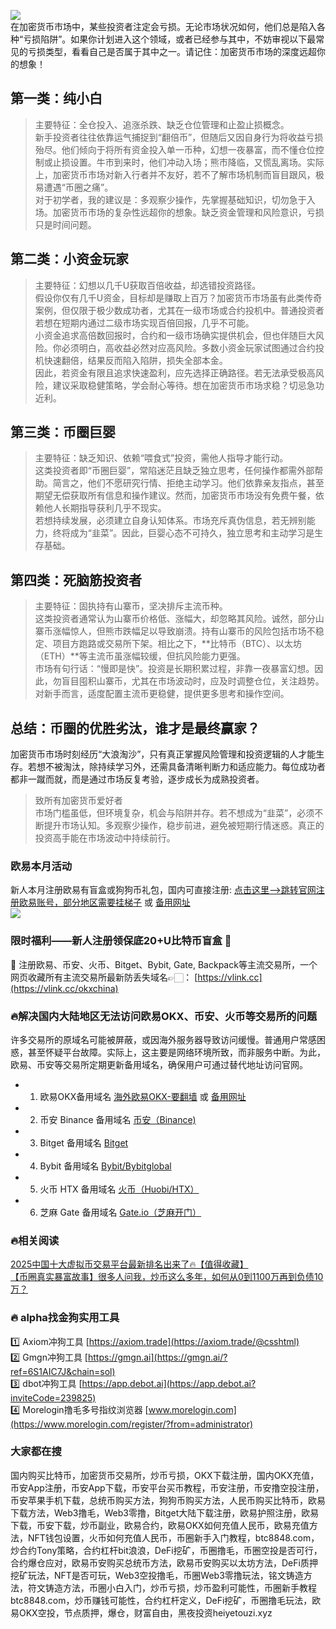 ![](https://ac63e02.webp.li/biquanchaobirongyikui001.png)  
在加密货币市场中，某些投资者注定会亏损。无论市场状况如何，他们总是陷入各种“亏损陷阱”。如果你计划进入这个领域，或者已经参与其中，不妨审视以下最常见的亏损类型，看看自己是否属于其中之一。请记住：加密货币市场的深度远超你的想象！

## 第一类：纯小白  
>主要特征：全仓投入、追涨杀跌、缺乏仓位管理和止盈止损概念。  
新手投资者往往依靠运气捕捉到“翻倍币”，但随后又因自身行为将收益亏损殆尽。他们倾向于将所有资金投入单一币种，幻想一夜暴富，而不懂仓位控制或止损设置。牛市到来时，他们冲动入场；熊市降临，又慌乱离场。实际上，加密货币市场对新入行者并不友好，若不了解市场机制而盲目跟风，极易遭遇“币圈之痛”。  
对于初学者，我的建议是：多观察少操作，先掌握基础知识，切勿急于入场。加密货币市场的复杂性远超你的想象。缺乏资金管理和风险意识，亏损只是时间问题。

## 第二类：小资金玩家  
>主要特征：幻想以几千U获取百倍收益，却选错投资路径。  
假设你仅有几千U资金，目标却是赚取上百万？加密货币市场虽有此类传奇案例，但仅限于极少数成功者，尤其在一级市场或合约投机中。普通投资者若想在短期内通过二级市场实现百倍回报，几乎不可能。  
小资金追求高倍数回报时，合约和一级市场确实提供机会，但也伴随巨大风险。你必须明白，高收益必然对应高风险。多数小资金玩家试图通过合约投机快速翻倍，结果反而陷入陷阱，损失全部本金。  
因此，若资金有限且追求快速盈利，应先选择正确路径。若无法承受极高风险，建议采取稳健策略，学会耐心等待。想在加密货币市场求稳？切忌急功近利。

## 第三类：币圈巨婴  
>主要特征：缺乏知识、依赖“喂食式”投资，需他人指导才能行动。  
这类投资者即“币圈巨婴”，常陷迷茫且缺乏独立思考，任何操作都需外部帮助。简言之，他们不愿研究行情、拒绝主动学习。他们依靠亲友指点，甚至期望无偿获取所有信息和操作建议。然而，加密货币市场没有免费午餐，依赖他人长期指导获利几乎不现实。  
若想持续发展，必须建立自身认知体系。市场充斥真伪信息，若无辨别能力，终将成为“韭菜”。因此，巨婴心态不可持久，独立思考和主动学习是生存基础。

## 第四类：死脑筋投资者  
>主要特征：固执持有山寨币，坚决排斥主流币种。  
这类投资者通常认为山寨币价格低、涨幅大，却忽略其风险。诚然，部分山寨币涨幅惊人，但熊市跌幅足以导致崩溃。持有山寨币的风险包括市场不稳定、项目方跑路或交易所下架。相比之下，**比特币（BTC）、以太坊（ETH）**等主流币虽涨幅较缓，但抗风险能力更强。  
市场有句行话：“慢即是快”。投资是长期积累过程，非靠一夜暴富幻想。因此，勿盲目囤积山寨币，尤其在市场波动时，应及时调整仓位，关注趋势。对新手而言，适度配置主流币更稳健，提供更多思考和操作空间。

## 总结：币圈的优胜劣汰，谁才是最终赢家？  
加密货币市场时刻经历“大浪淘沙”，只有真正掌握风险管理和投资逻辑的人才能生存。若想不被淘汰，除持续学习外，还需具备清晰判断力和适应能力。每位成功者都非一蹴而就，而是通过市场反复考验，逐步成长为成熟投资者。  
>致所有加密货币爱好者  
市场门槛虽低，但环境复杂，机会与陷阱并存。若不想成为“韭菜”，必须不断提升市场认知。多观察少操作，稳步前进，避免被短期行情迷惑。真正的投资高手能在市场波动中持续前行。

### 欧易本月活动  
新人本月注册欧易有盲盒或狗狗币礼包，国内可直接注册: [点击这里–>跳转官网注册欧易账号，部分地区需要挂梯子](https://www.okx.com/join/76527935) 或 [备用网址](https://www.oucnyi.net/zh-hans/join/76527935)  
[![](https://fe095ec.webp.li/top-10-exchanges-001.jpg)](https://www.oucnyi.net/zh-hans/join/76527935)

### 限时福利——新人注册领保底20+U比特币盲盒 🎁  
🎁 注册欧易、币安、火币、Bitget、Bybit, Gate, Backpack等主流交易所，一个网页收藏所有主流交易所最新防丢失域名👉🏻： [https://vlink.cc](https://vlink.cc/okxchina)

### 🔥解决国内大陆地区无法访问欧易OKX、币安、火币等交易所的问题  
许多交易所的原域名可能被屏蔽，或因海外服务器导致访问缓慢。普通用户常感困惑，甚至怀疑平台故障。实际上，这主要是网络环境所致，而非服务中断。为此，欧易、币安等交易所定期更新备用域名，确保用户可通过替代地址访问官网。  
- 1. 欧易OKX备用域名 [海外欧易OKX-要翻墙](https://www.okx.com/join/76527935) 或 [备用网址](https://www.oucnyi.net/zh-hans/join/76527935)  
- 2. 币安 Binance 备用域名 [币安（Binance)](https://accounts.binance.com/zh-CN/register?ref=36457687)  
- 3. Bitget 备用域名 [Bitget](https://www.bitget.com/zh-CN/referral/register?from=referral&clacCode=VRNEYUTR)  
- 4. Bybit 备用域名 [Bybit/Bybitglobal](https://www.bybitglobal.com/zh-MY/invite/?ref=VMKORMM)  
- 5. 火币 HTX 备用域名 [火币（Huobi/HTX）](https://www.htx.com/invite/zh-cn/1f?invite_code=whf45223)  
- 6. 芝麻 Gate 备用域名 [Gate.io（芝麻开门）](https://www.gate.io/zh/signup?ref_type=103&ref=A1ERAQ)

### 🔥相关阅读  
[2025中国十大虚拟币交易平台最新排名出来了🔥【值得收藏】](https://btc8848.com/top-10-exchanges/)  
[【币圈真实暴富故事】很多人问我，炒币这么多年，如何从0到1100万再到负债10万？](https://heiyetouzi.xyz/biquanstory001/)

### 🔥 alpha找金狗实用工具  
1️⃣ Axiom冲狗工具 [https://axiom.trade](https://axiom.trade/@csshtml)  
2️⃣ Gmgn冲狗工具 [https://gmgn.ai](https://gmgn.ai/?ref=6S1AIC7J&chain=sol)  
3️⃣ dbot冲狗工具 [https://app.debot.ai](https://app.debot.ai?inviteCode=239825)  
4️⃣ Morelogin撸毛多号指纹浏览器 [www.morelogin.com](https://www.morelogin.com/register/?from=administrator)

### 大家都在搜  
国内购买比特币，加密货币交易所，炒币亏损，OKX下载注册，国内OKX充值，币安App注册，币安App下载，币安平台买币教程，币安注册，币安撸空投注册，币安苹果手机下载，总统币购买方法，狗狗币购买方法，人民币购买比特币，欧易下载方法，Web3撸毛，Web3零撸，Bitget大陆下载注册，欧易护照注册，欧易下载，币安下载，炒币副业，欧易合约，欧易OKX如何充值人民币，欧易充值方法，NFT钱包设置，火币如何充值人民币，币圈新手入门教程，btc8848.com，炒合约Tony策略，合约杠杆bit浪浪，DeFi挖矿，币圈撸毛，币圈空投是否可行，合约爆仓应对，欧易币安购买总统币方法，欧易币安购买以太坊方法，DeFi质押挖矿玩法，NFT是否可玩，Web3空投撸毛，币圈Web3零撸玩法，铭文铸造方法，符文铸造方法，币圈小白入门，炒币亏损，炒币盈利可能性，币圈新手教程btc8848.com，炒币赚钱可能性，合约杠杆定义，DeFi挖矿，币圈撸毛玩法，欧易OKX空投，节点质押，爆仓，财富自由，黑夜投资heiyetouzi.xyz